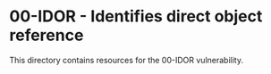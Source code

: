 # 00-IDOR - Identifies direct object reference
This directory contains resources for the 00-IDOR vulnerability.
